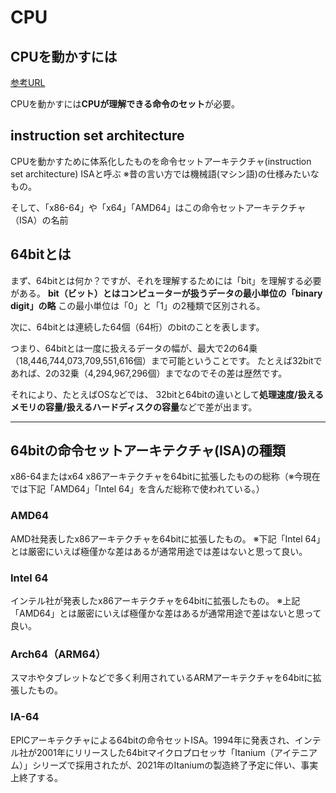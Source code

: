# CPU

## CPUを動かすには

[参考URL](https://onoredekaiketsu.com/x86-64-x64-amd64-what-is-the-difference-between-these/)

CPUを動かすには**CPUが理解できる命令のセット**が必要。

## instruction set architecture

CPUを動かすために体系化したものを命令セットアーキテクチャ(instruction set architecture) ISAと呼ぶ
※昔の言い方では機械語(マシン語)の仕様みたいなもの。

そして、「x86-64」や「x64」「AMD64」はこの命令セットアーキテクチャ（ISA）の名前

## 64bitとは

まず、64bitとは何か？ですが、それを理解するためには「bit」を理解する必要がある。
**bit（ビット）とはコンピューターが扱うデータの最小単位の「binary digit」の略**
この最小単位は「0」と「1」の2種類で区別される。

次に、64bitとは連続した64個（64桁）のbitのことを表します。

つまり、64bitとは一度に扱えるデータの幅が、最大で2の64乗（18,446,744,073,709,551,616個）まで可能ということです。
たとえば32bitであれば、2の32乗（4,294,967,296個）までなのでその差は歴然です。

それにより、たとえばOSなどでは、
32bitと64bitの違いとして**処理速度/扱えるメモリの容量/扱えるハードディスクの容量**などで差が出ます。

---

## 64bitの命令セットアーキテクチャ(ISA)の種類

x86-64またはx64
x86アーキテクチャを64bitに拡張したものの総称（※今現在では下記「AMD64」「Intel 64」を含んだ総称で使われている。）

### AMD64

AMD社発表したx86アーキテクチャを64bitに拡張したもの。
※下記「Intel 64」とは厳密にいえば極僅かな差はあるが通常用途では差はないと思って良い。

### Intel 64

インテル社が発表したx86アーキテクチャを64bitに拡張したもの。
※上記「AMD64」とは厳密にいえば極僅かな差はあるが通常用途で差はないと思って良い。

### Arch64（ARM64）

スマホやタブレットなどで多く利用されているARMアーキテクチャを64bitに拡張したもの。

### IA-64

EPICアーキテクチャによる64bitの命令セットISA。1994年に発表され、インテル社が2001年にリリースした64bitマイクロプロセッサ「Itanium（アイテニアム）」シリーズで採用されたが、2021年のItaniumの製造終了予定に伴い、事実上終了する。
